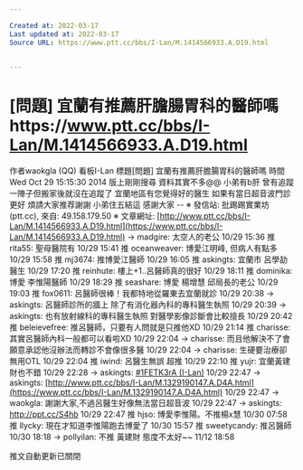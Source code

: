 ```yaml
---

Created at: 2022-03-17
Last updated at: 2022-03-17
Source URL: https://www.ptt.cc/bbs/I-Lan/M.1414566933.A.D19.html


---
```


# [問題] 宜蘭有推薦肝膽腸胃科的醫師嗎https://www.ptt.cc/bbs/I-Lan/M.1414566933.A.D19.html


作者waokgla (QQ)
看板I-Lan
標題\[問題\] 宜蘭有推薦肝膽腸胃科的醫師嗎
時間Wed Oct 29 15:15:30 2014
版上剛剛搜尋 資料其實不多@@ 小弟有b肝 曾有追蹤一陣子但搬家後就沒在追蹤了 宜蘭地區有您覺得好的醫生 如果有當日超音波門診更好 煩請大家推荐謝謝 小弟住五結這 感謝大家 -- ※ 發信站: 批踢踢實業坊(ptt.cc), 來自: 49.158.179.50 ※ 文章網址: [http://www.ptt.cc/bbs/I-Lan/M.1414566933.A.D19.html](https://www.ptt.cc/bbs/I-Lan/M.1414566933.A.D19.html)
→ madgire: 太空人的老公 10/29 15:36
推 rita55: 聖母醫院有 10/29 15:41
推 oceanweaver: 博愛江明峰, 但病人有點多 10/29 15:58
推 mj3674: 推博愛江醫師 10/29 16:05
推 askingts: 宜蘭市 呂學劼醫生 10/29 17:20
推 reinhute: 樓上+1..呂醫師真的很好 10/29 18:11
推 dominika: 博愛 李惟陽醫師 10/29 18:29
推 seashare: 博愛 楊增慧 邱局長的老公 10/29 19:03
推 fox0611: 呂醫師很棒！我都特地從羅東去宜蘭就診 10/29 20:38
→ askingts: 呂醫師診所的牆上 除了有消化器內科的專科醫生執照 10/29 20:39
→ askingts: 也有放射線科的專科醫生執照 對醫學影像診斷會比較擅長 10/29 20:42
推 beleievefree: 推呂醫師，只要有人問就是只推他XD 10/29 21:14
推 charisse: 其實呂醫師內科一般都可以看啦XD 10/29 22:04
→ charisse: 而且他解決不了會願意承認他沒辦法而轉診不會像很多醫 10/29 22:04
→ charisse: 生硬要治療卻無用OTL 10/29 22:04
推 iwind: 呂醫生無誤 超推 10/29 22:10
推 yujr: 宜蘭黃建財也不錯 10/29 22:28
→ askingts: [#1FETK3rA (I-Lan)](https://www.ptt.cc/bbs/I-Lan/M.1329190147.A.D4A.html) 10/29 22:47
→ askingts: [http://www.ptt.cc/bbs/I-Lan/M.1329190147.A.D4A.html](https://www.ptt.cc/bbs/I-Lan/M.1329190147.A.D4A.html) 10/29 22:47
→ waokgla: 謝謝大家,不過呂醫生好像無法當日超音波 10/29 22:47
→ askingts: <http://ppt.cc/S4hb> 10/29 22:47
推 hjso: 博愛李惟陽。不推楊x慧 10/30 07:58
推 llycky: 現在才知道李惟陽跑去博愛了 10/30 15:57
推 sweetycandy: 推呂醫師 10/30 18:18
→ pollyilan: 不推 黃建財 態度不太好~~ 11/12 18:58

推文自動更新已關閉

